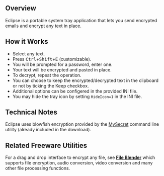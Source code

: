 ## Overview

Eclipse is a portable system tray application that lets you send encrypted 
emails and encrypt any text in place. 

## How it Works

- Select any text.
- Press <kbd>Ctrl</kbd>+<kbd>Shift</kbd>+<kbd>E</kbd> (customizable).
- You will be prompted for a password, enter one.
- Your text will be encrypted and pasted in place.
- To decrypt, repeat the operation.
- You can choose to keep the encrypted/decrypted text in the clipboard or
  not by ticking the Keep checkbox.
- Additional options can be configered in the provided INI file.
- You may hide the tray icon by setting `HideIcon=1` in the INI file.

## Technical Notes

Eclipse uses blowfish encryption provided by the
[MySecret](http://www.di-mgt.com.au/mysecret.html)
command line utility (already included in the download).

## Related Freeware Utilities

For a drag and drop interface to encrypt any file, see
**[File Blender](/software/fileblender)**
which supports file encryption, audio conversion, video conversion and many
other file processing functions.

